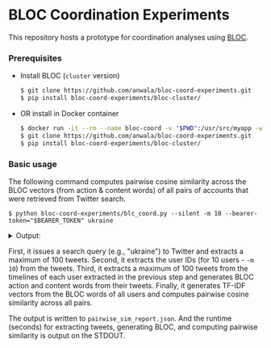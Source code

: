 # BLOC Coordination Experiments

This repository hosts a prototype for coordination analyses using [BLOC](https://github.com/anwala/bloc).

### Prerequisites

* Install BLOC (`cluster` version)
  ```bash
  $ git clone https://github.com/anwala/bloc-coord-experiments.git
  $ pip install bloc-coord-experiments/bloc-cluster/
  ```
* OR install in Docker container
  ```bash
  $ docker run -it --rm --name bloc-coord -v "$PWD":/usr/src/myapp -w /usr/src/myapp python:3.7-stretch bash
  $ git clone https://github.com/anwala/bloc-coord-experiments.git
  $ pip install bloc-coord-experiments/bloc-cluster/
  ```

### Basic usage

The following command computes pairwise cosine similarity across the BLOC vectors (from action & content words) of all pairs of accounts that were retrieved from Twitter search.

```
$ python bloc-coord-experiments/blc_coord.py --silent -m 10 --bearer-token="$BEARER_TOKEN" ukraine
```

<details>
    <summary>Output:</summary>
    
    Done!
    Runtime for extracting tweets: 14.970428
    Runtime for generating BLOC: 0.059710000000000006
    Runtime for pairwise cosine sime: 0.06939816474914551

    Total users: 10
    Total tweets: 912
    Total pairs: 45

    Wrote pairwise_sim_report.json. Preview of first 10 most similar user pairs.
        01. 0.866 Savedemocracyi2, Jojo97223
        02. 0.861 crudeoil1000, jgoldsto
        03. 0.851 Jojo97223, SheilaMacCallum
        04. 0.815 Savedemocracyi2, SheilaMacCallum
        05. 0.793 Savedemocracyi2, Mostrarasesor
        06. 0.721 mccarrennews, SheilaMacCallum
        07. 0.695 Jojo97223, Mostrarasesor
        08. 0.670 Savedemocracyi2, mccarrennews
        09. 0.651 mccarrennews, jgoldsto
        10. 0.617 mccarrennews, Jojo97223
</details>

First, it issues a search query (e.g., "ukraine") to Twitter and extracts a maximum of 100 tweets. Second, it extracts the user IDs (for 10 users - `-m 10`) from the tweets. Third, it extracts a maximum of 100 tweets from the timelines of each user extracted in the previous step and generates BLOC action and content words from their tweets. Finally, it generates TF-IDF vectors from the BLOC words of all users and computes pairwise cosine similarity across all pairs.

The output is written to `pairwise_sim_report.json`. And the runtime (seconds) for extracting tweets, generating BLOC, and computing pairwise similarity is output on the STDOUT.
